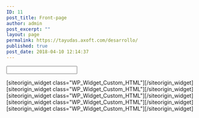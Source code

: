 ```yaml
---
ID: 11
post_title: Front-page
author: admin
post_excerpt: ""
layout: page
permalink: https://tayudas.axoft.com/desarrollo/
published: true
post_date: 2018-04-10 12:14:37
---
```

<div id="pl-11"  class="panel-layout" ><div id="pg-11-0"  class="panel-grid panel-has-style"  data-style="{&quot;class&quot;:&quot;container-general&quot;,&quot;background_image_attachment&quot;:false,&quot;background_display&quot;:&quot;tile&quot;,&quot;cell_alignment&quot;:&quot;flex-start&quot;}"  data-ratio="1"  data-ratio-direction="right" ><div class="container-general panel-row-style panel-row-style-for-11-0" ><div id="pgc-11-0-0"  class="panel-grid-cell"  data-weight="1" ><div id="panel-11-0-0-0" class="so-panel widget widget_text panel-first-child panel-last-child" data-index="0" data-style="{&quot;background_image_attachment&quot;:false,&quot;background_display&quot;:&quot;tile&quot;}" >			<div class="textwidget"><div class="contain">
		<div class="wrapper">
			<!--Comment <h3>Búsqueda</h3> -->
			<div class="form">
				<form action="https://tayudas.axoft.com/desarrollo/busqueda/" method="get"  >
						<input type="text" id="fwp_busqueda" name="fwp_busqueda">
						<input type="hidden" name="exact" value="1">
						<input type="hidden" name="sentence" value="1">
				</form
			</div>
		</div>
	</div>
</div>
		</div></div></div></div><div id="pg-11-1"  class="panel-grid panel-has-style"  data-style="{&quot;class&quot;:&quot;container-general row-productos&quot;,&quot;background_image_attachment&quot;:false,&quot;background_display&quot;:&quot;tile&quot;,&quot;cell_alignment&quot;:&quot;flex-start&quot;}"  data-ratio="1"  data-ratio-direction="right" ><div class="container-general row-productos panel-row-style panel-row-style-for-11-1" ><div id="pgc-11-1-0"  class="panel-grid-cell"  data-style="{&quot;background_image_attachment&quot;:false,&quot;background_display&quot;:&quot;tile&quot;,&quot;vertical_alignment&quot;:&quot;auto&quot;}"  data-weight="0.33333333333333" ><div id="panel-11-1-0-0" class="so-panel widget widget_custom_html panel-first-child panel-last-child" data-index="1" data-style="{&quot;background_image_attachment&quot;:false,&quot;background_display&quot;:&quot;tile&quot;}" >[siteorigin_widget class="WP_Widget_Custom_HTML"]<input type="hidden" value="{&quot;instance&quot;:{&quot;title&quot;:&quot;&quot;,&quot;content&quot;:&quot;&lt;a href=\&quot;manuales_gestion\&quot;&gt;\n\t&lt;div class=\&quot;content\&quot; id=\&quot;genesis-content\&quot;&gt;\n\t\t&lt;span class=\&quot;icono bg-gestion\&quot;&gt;\n\t\t\t&lt;i class=\&quot;fa fa-bar-chart\&quot;&gt;&lt;\/i&gt;\n\t\t&lt;\/span&gt;\n\t\t&lt;h3 class=\&quot;titulo-productos\&quot;&gt;\n\t\t\tGesti\u00f3n\n\t\t&lt;\/h3&gt;\n\t\t&lt;p class=\&quot;texto-productos\&quot;&gt;\n\t\t\t\tSoftware para PYMES y grandes empresas, desarrollado para lograr el mejor resultado de la manera m\u00e1s f\u00e1cil, en el menos tiempo posible.\n\t\t&lt;\/p&gt;\n\t&lt;\/div&gt;\n&lt;\/a&gt;&quot;,&quot;id&quot;:&quot;custom_html-1110001&quot;,&quot;option_name&quot;:&quot;widget_custom_html&quot;},&quot;args&quot;:{&quot;before_widget&quot;:&quot;&lt;div id=\&quot;panel-11-1-0-0\&quot; class=\&quot;so-panel widget widget_custom_html panel-first-child panel-last-child\&quot; data-index=\&quot;1\&quot; data-style=\&quot;{&amp;quot;background_image_attachment&amp;quot;:false,&amp;quot;background_display&amp;quot;:&amp;quot;tile&amp;quot;}\&quot; &gt;&quot;,&quot;after_widget&quot;:&quot;&lt;\/div&gt;&quot;,&quot;before_title&quot;:&quot;&lt;h3 class=\&quot;widget-title\&quot;&gt;&quot;,&quot;after_title&quot;:&quot;&lt;\/h3&gt;&quot;,&quot;widget_id&quot;:&quot;widget-1-0-0&quot;}}" />[/siteorigin_widget]</div></div><div id="pgc-11-1-1"  class="panel-grid-cell"  data-style="{&quot;background_image_attachment&quot;:false,&quot;background_display&quot;:&quot;tile&quot;,&quot;vertical_alignment&quot;:&quot;auto&quot;}"  data-weight="0.33333333333333" ><div id="panel-11-1-1-0" class="so-panel widget widget_custom_html panel-first-child panel-last-child" data-index="2" data-style="{&quot;background_image_attachment&quot;:false,&quot;background_display&quot;:&quot;tile&quot;}" >[siteorigin_widget class="WP_Widget_Custom_HTML"]<input type="hidden" value="{&quot;instance&quot;:{&quot;title&quot;:&quot;&quot;,&quot;content&quot;:&quot;&lt;a href=\&quot;manuales_erp\&quot;&gt;\n&lt;div class=\&quot;content\&quot; id=\&quot;genesis-content\&quot;&gt;\n\t&lt;span class=\&quot;icono bg-eecc\&quot;&gt;\n\t\t\t&lt;i class=\&quot;fa fa-book\&quot;&gt;&lt;\/i&gt;\n\t&lt;\/span&gt;\n&lt;h3 class=\&quot;titulo-productos\&quot;&gt;\n\tEstudios Contables\n&lt;\/h3&gt;\n&lt;p class=\&quot;texto-productos\&quot;&gt;\nSoftware para estudios contables, desarrollado para facilitar y potenciar el trabajo del contador, cualquiera sea el tama\u00f1o de su empresa cliente, ya sea una empresa o un gran holding.&lt;\/p&gt;\n&lt;\/div&gt;\n&lt;\/a&gt;&quot;,&quot;id&quot;:&quot;custom_html-1110002&quot;,&quot;option_name&quot;:&quot;widget_custom_html&quot;},&quot;args&quot;:{&quot;before_widget&quot;:&quot;&lt;div id=\&quot;panel-11-1-1-0\&quot; class=\&quot;so-panel widget widget_custom_html panel-first-child panel-last-child\&quot; data-index=\&quot;2\&quot; data-style=\&quot;{&amp;quot;background_image_attachment&amp;quot;:false,&amp;quot;background_display&amp;quot;:&amp;quot;tile&amp;quot;}\&quot; &gt;&quot;,&quot;after_widget&quot;:&quot;&lt;\/div&gt;&quot;,&quot;before_title&quot;:&quot;&lt;h3 class=\&quot;widget-title\&quot;&gt;&quot;,&quot;after_title&quot;:&quot;&lt;\/h3&gt;&quot;,&quot;widget_id&quot;:&quot;widget-1-1-0&quot;}}" />[/siteorigin_widget]</div></div><div id="pgc-11-1-2"  class="panel-grid-cell"  data-style="{&quot;class&quot;:&quot;fila-productos&quot;,&quot;background_image_attachment&quot;:false,&quot;background_display&quot;:&quot;tile&quot;,&quot;vertical_alignment&quot;:&quot;auto&quot;}"  data-weight="0.33333333333333" ><div class="fila-productos panel-cell-style panel-cell-style-for-11-1-2" ><div id="panel-11-1-2-0" class="so-panel widget widget_custom_html panel-first-child panel-last-child" data-index="3" data-style="{&quot;background_image_attachment&quot;:false,&quot;background_display&quot;:&quot;tile&quot;}" >[siteorigin_widget class="WP_Widget_Custom_HTML"]<input type="hidden" value="{&quot;instance&quot;:{&quot;title&quot;:&quot;&quot;,&quot;content&quot;:&quot;&lt;a href=\&quot;manuales_resto\&quot;&gt;\n&lt;div class=\&quot;content\&quot; id=\&quot;genesis-content\&quot;&gt;\n\t&lt;span class=\&quot;icono bg-resto\&quot;&gt;\n\t\t&lt;i class=\&quot;fa fa-cutlery\&quot;&gt;&lt;\/i&gt;\n\t&lt;\/span&gt;\n&lt;h3 class=\&quot;titulo-productos\&quot;&gt;\n\tRest&amp;ocirc;\n&lt;\/h3&gt;\n&lt;p class=\&quot;texto-productos\&quot;&gt;\n\tSoftware para restaurantes, bares, pubs. Es f\u00e1cil de utilizar y cuenta con permisos y controles que le dan una total seguridad. Este software gastron\u00f3mico se adapata a todos los tama\u00f1os de emprendimiento, y permite una gesti\u00f3n integrada en todos los formatos de negocios.\n&lt;\/p&gt;\n&lt;\/div&gt;\n&lt;\/a&gt;&quot;,&quot;id&quot;:&quot;custom_html-1110003&quot;,&quot;option_name&quot;:&quot;widget_custom_html&quot;},&quot;args&quot;:{&quot;before_widget&quot;:&quot;&lt;div id=\&quot;panel-11-1-2-0\&quot; class=\&quot;so-panel widget widget_custom_html panel-first-child panel-last-child\&quot; data-index=\&quot;3\&quot; data-style=\&quot;{&amp;quot;background_image_attachment&amp;quot;:false,&amp;quot;background_display&amp;quot;:&amp;quot;tile&amp;quot;}\&quot; &gt;&quot;,&quot;after_widget&quot;:&quot;&lt;\/div&gt;&quot;,&quot;before_title&quot;:&quot;&lt;h3 class=\&quot;widget-title\&quot;&gt;&quot;,&quot;after_title&quot;:&quot;&lt;\/h3&gt;&quot;,&quot;widget_id&quot;:&quot;widget-1-2-0&quot;}}" />[/siteorigin_widget]</div></div></div></div></div><div id="pg-11-2"  class="panel-grid panel-has-style"  data-style="{&quot;class&quot;:&quot;container-general row-productos&quot;,&quot;background_image_attachment&quot;:false,&quot;background_display&quot;:&quot;tile&quot;,&quot;cell_alignment&quot;:&quot;flex-start&quot;}"  data-ratio="1"  data-ratio-direction="right" ><div class="container-general row-productos panel-row-style panel-row-style-for-11-2" ><div id="pgc-11-2-0"  class="panel-grid-cell panel-grid-cell-empty"  data-style="{&quot;background_image_attachment&quot;:false,&quot;background_display&quot;:&quot;tile&quot;,&quot;vertical_alignment&quot;:&quot;auto&quot;}"  data-weight="0.17" ></div><div id="pgc-11-2-1"  class="panel-grid-cell"  data-style="{&quot;background_image_attachment&quot;:false,&quot;background_display&quot;:&quot;tile&quot;,&quot;vertical_alignment&quot;:&quot;auto&quot;}"  data-weight="0.33" ><div id="panel-11-2-1-0" class="so-panel widget widget_custom_html panel-first-child panel-last-child" data-index="4" data-style="{&quot;background_image_attachment&quot;:false,&quot;background_display&quot;:&quot;tile&quot;}" >[siteorigin_widget class="WP_Widget_Custom_HTML"]<input type="hidden" value="{&quot;instance&quot;:{&quot;title&quot;:&quot;&quot;,&quot;content&quot;:&quot;&lt;a href=\&quot;manuales_pvta\&quot;&gt;\n&lt;div class=\&quot;content\&quot; id=\&quot;genesis-content\&quot;&gt;\n\t&lt;span class=\&quot;icono bg-pdv\&quot;&gt;\n\t\t&lt;i class=\&quot;fa fa-shopping-basket\&quot;&gt;&lt;\/i&gt;\n\t&lt;\/span&gt;\n&lt;h3 class=\&quot;titulo-productos\&quot;&gt;\n\tPunto de Venta\n&lt;\/h3&gt;\n&lt;p id=\&quot;content\&quot;&gt;\n\tSoftware para comercios minoristas, sucursales y\/o franquicias. Es f\u00e1cil de utilizar y cuenta con permisos y controles que le dan una total seguridad.\n&lt;\/p&gt;\n&lt;\/div&gt;\n&lt;\/a&gt;&quot;,&quot;id&quot;:&quot;custom_html-1110004&quot;,&quot;option_name&quot;:&quot;widget_custom_html&quot;},&quot;args&quot;:{&quot;before_widget&quot;:&quot;&lt;div id=\&quot;panel-11-2-1-0\&quot; class=\&quot;so-panel widget widget_custom_html panel-first-child panel-last-child\&quot; data-index=\&quot;4\&quot; data-style=\&quot;{&amp;quot;background_image_attachment&amp;quot;:false,&amp;quot;background_display&amp;quot;:&amp;quot;tile&amp;quot;}\&quot; &gt;&quot;,&quot;after_widget&quot;:&quot;&lt;\/div&gt;&quot;,&quot;before_title&quot;:&quot;&lt;h3 class=\&quot;widget-title\&quot;&gt;&quot;,&quot;after_title&quot;:&quot;&lt;\/h3&gt;&quot;,&quot;widget_id&quot;:&quot;widget-2-1-0&quot;}}" />[/siteorigin_widget]</div></div><div id="pgc-11-2-2"  class="panel-grid-cell panel-grid-cell-mobile-last"  data-style="{&quot;background_image_attachment&quot;:false,&quot;background_display&quot;:&quot;tile&quot;,&quot;vertical_alignment&quot;:&quot;auto&quot;}"  data-weight="0.33" ><div id="panel-11-2-2-0" class="so-panel widget widget_custom_html panel-first-child panel-last-child" data-index="5" data-style="{&quot;background_image_attachment&quot;:false,&quot;background_display&quot;:&quot;tile&quot;}" >[siteorigin_widget class="WP_Widget_Custom_HTML"]<input type="hidden" value="{&quot;instance&quot;:{&quot;title&quot;:&quot;&quot;,&quot;content&quot;:&quot;&lt;a href=\&quot;https:\/\/tayudas.axoft.com\/desarrollo\/manuales-para-nexo\/\&quot;&gt;\n&lt;div class=\&quot;content\&quot; id=\&quot;genesis-content\&quot;&gt;\n\t&lt;span class=\&quot;icono stack-propio bg-nexo\&quot;&gt;\n\t\t&lt;i class=\&quot;fa fa-times fa-2x stack-arriba text-nexo\&quot;&gt;&lt;\/i&gt;\n\t\t&lt;i class=\&quot;fa fa-cloud fa-4x stack-abajo\&quot;&gt;&lt;\/i&gt;\n\t&lt;\/span&gt;\n&lt;h3 class=\&quot;titulo-productos\&quot;&gt;\n\tNexo\n&lt;\/h3&gt;\n&lt;p id=\&quot;content\&quot;&gt;\nPara acceder a la informaci\u00f3n consolidada de ventas, sueldos y stock de sus empresas desde donde te encuentres.&lt;\/p&gt;\n&lt;\/div&gt;\n&lt;\/a&gt;&quot;,&quot;id&quot;:&quot;custom_html-1110005&quot;,&quot;option_name&quot;:&quot;widget_custom_html&quot;},&quot;args&quot;:{&quot;before_widget&quot;:&quot;&lt;div id=\&quot;panel-11-2-2-0\&quot; class=\&quot;so-panel widget widget_custom_html panel-first-child panel-last-child\&quot; data-index=\&quot;5\&quot; data-style=\&quot;{&amp;quot;background_image_attachment&amp;quot;:false,&amp;quot;background_display&amp;quot;:&amp;quot;tile&amp;quot;}\&quot; &gt;&quot;,&quot;after_widget&quot;:&quot;&lt;\/div&gt;&quot;,&quot;before_title&quot;:&quot;&lt;h3 class=\&quot;widget-title\&quot;&gt;&quot;,&quot;after_title&quot;:&quot;&lt;\/h3&gt;&quot;,&quot;widget_id&quot;:&quot;widget-2-2-0&quot;}}" />[/siteorigin_widget]</div></div><div id="pgc-11-2-3"  class="panel-grid-cell panel-grid-cell-empty"  data-weight="0.17" ></div></div></div></div>